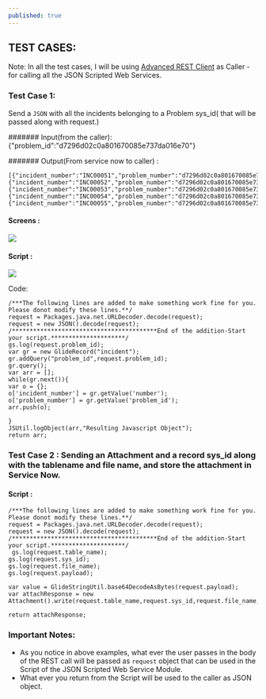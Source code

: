 ```yaml
---
published: true
---
```


## TEST CASES:

Note: In all the test cases, I will be using [Advanced REST Client](https://chrome.google.com/webstore/detail/advanced-rest-client/hgmloofddffdnphfgcellkdfbfbjeloo) as Caller - for calling all the JSON Scripted Web Services.

### Test Case 1: 

Send a `JSON` with all the incidents belonging to a Problem sys_id( that will be passed along with request.)

####### Input(from the caller): {"problem_id":"d7296d02c0a801670085e737da016e70"}

####### Output(From service now to caller) : 
```
[{"incident_number":"INC00051","problem_number":"d7296d02c0a801670085e737da016e70"},{"incident_number":"INC00052","problem_number":"d7296d02c0a801670085e737da016e70"},{"incident_number":"INC00053","problem_number":"d7296d02c0a801670085e737da016e70"},{"incident_number":"INC00054","problem_number":"d7296d02c0a801670085e737da016e70"},{"incident_number":"INC00055","problem_number":"d7296d02c0a801670085e737da016e70"}]
```

#### Screens : 

<img src="http://servicenowdiary.com/wp-content/uploads/2013/07/TestCase1.png"/>

#### Script :

<img src="http://servicenowdiary.com/wp-content/uploads/2013/07/TestCaseScript.png"/>

Code:
```
/***The following lines are added to make something work fine for you. Please donot modify these lines.**/
request = Packages.java.net.URLDecoder.decode(request);
request = new JSON().decode(request);
/*****************************************End of the addition-Start your script.*********************/
gs.log(request.problem_id);
var gr = new GlideRecord("incident");
gr.addQuery("problem_id",request.problem_id);
gr.query();
var arr = [];
while(gr.next()){
var o = {};
o['incident_number'] = gr.getValue('number');
o['problem_number'] = gr.getValue('problem_id');
arr.push(o);

}
JSUtil.logObject(arr,"Resulting Javascript Object");
return arr;
```


### Test Case 2 : Sending an Attachment and a record sys_id along with the tablename and file name, and store the attachment in Service Now.



#### Script :
````
/***The following lines are added to make something work fine for you. Please donot modify these lines.**/
request = Packages.java.net.URLDecoder.decode(request);
request = new JSON().decode(request);
/*****************************************End of the addition-Start your script.*********************/
 gs.log(request.table_name);
gs.log(request.sys_id);
gs.log(request.file_name);
gs.log(request.payload);

var value = GlideStringUtil.base64DecodeAsBytes(request.payload);
var attachResponse = new Attachment().write(request.table_name,request.sys_id,request.file_name,'',value);

return attachResponse;
````


### Important Notes:

* As you notice in above examples, what ever the user passes in the body of the REST call will be passed as `request` object that can be used in the Script of the JSON Scripted Web Service Module.
* What ever you return from the Script will be used to the caller as JSON object. 










